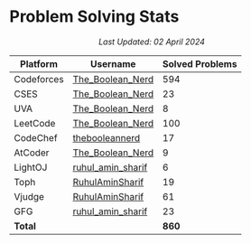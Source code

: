 # Problem Solving Stats

<p align="center"><em>Last Updated: 02 April 2024</em></p>

| Platform   | Username                                                            | Solved Problems |
| ---------- | ------------------------------------------------------------------- | --------------- |
| Codeforces | [The_Boolean_Nerd](https://codeforces.com/profile/The_Boolean_Nerd) | 594             |
| CSES       | [The_Boolean_Nerd](https://cses.fi/user/167936)                     | 23              |
| UVA        | [The_Boolean_Nerd](https://uhunt.onlinejudge.org/id/1625903)        | 8               |
| LeetCode   | [The_Boolean_Nerd](https://leetcode.com/The_Boolean_Nerd/)          | 100             |
| CodeChef   | [thebooleannerd](https://www.codechef.com/users/thebooleannerd)     | 17              |
| AtCoder    | [The_Boolean_Nerd](https://atcoder.jp/users/The_Boolean_Nerd)       | 9               |
| LightOJ    | [ruhul_amin_sharif](https://lightoj.com/user/ruhul_amin_sharif)     | 6               |
| Toph       | [RuhulAminSharif](https://toph.co/u/RuhulAminSharif)                | 19              |
| Vjudge     | [RuhulAminSharif](https://vjudge.net/user/RuhulAminSharif)          | 61              |
| GFG        | [ruhul_amin_sharif](auth.geeksforgeeks.org/user/ruhul_amin_sharif/) | 23              |
| **Total**  |                                                                     | **860**         |

<!-- | SPOJ | [ ]( ) | 0 | -->
<!-- | HackerRank | [ ]( ) | 0 | -->
